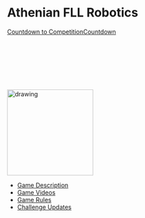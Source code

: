 # Athenian FLL Robotics

<div data-type="countdown" data-id="709391" class="tickcounter" style="width: 100%; position: relative; padding-bottom: 25%"><a href="//www.tickcounter.com/countdown/709391/countdown-to-competition" title="Countdown to Competition">Countdown to Competition</a><a href="//www.tickcounter.com/" title="Countdown">Countdown</a></div><script>(function(d, s, id) { var js, pjs = d.getElementsByTagName(s)[0]; if (d.getElementById(id)) return; js = d.createElement(s); js.id = id; js.src = "//www.tickcounter.com/static/js/loader.js"; pjs.parentNode.insertBefore(js, pjs); }(document, "script", "tickcounter-sdk"));</script>

<img src="https://www.firstinspires.org/sites/default/files/uploads/resource_library/fll/into-orbit/into-orbit-logo.jpg" alt="drawing" width="200"/>

* [Game Description](https://firstinspiresst01.blob.core.windows.net/fll/2019/FIRST-FLL-2018-19-Challenge-Letter.pdf)
* [Game Videos](https://www.youtube.com/playlist?list=PLpaPRqT711tgthX5cNEvayldhsrtBVape)
* [Game Rules](https://firstinspiresst01.blob.core.windows.net/fll/2019/FIRST-FLL-2018-19-ChallengeGuide-Letter.pdf)
* [Challenge Updates](https://firstinspiresst01.blob.core.windows.net/fll/2019/into-orbit-challenge-updates.pdf)


